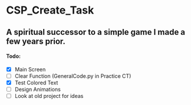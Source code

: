 # CSP_Create_Task
## A spiritual successor to a simple game I made a few years prior.



#### Todo:
- [x] Main Screen
- [ ] Clear Function (GeneralCode.py in Practice CT)
- [x] Test Colored Text
- [ ] Design Animations
- [ ] Look at old project for ideas
